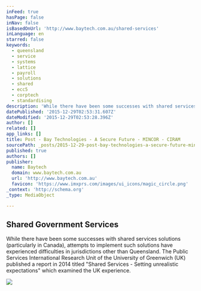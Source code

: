 ```yaml
---
inFeed: true
hasPage: false
inNav: false
isBasedOnUrl: 'http://www.baytech.com.au/shared-services'
inLanguage: en
starred: false
keywords:
  - queensland
  - service
  - systems
  - lattice
  - payroll
  - solutions
  - shared
  - ecc5
  - corptech
  - standardising
description: 'While there have been some successes with shared services solutions (particularly in Canada), attempts to implement such solutions have experienced difficulties in jurisdictions other than Queensland. The Public Services International Research Unit of the University of Greenwich (UK) published a report in 2014 titled "Shared Services - Setting unrealistic expectations" which examined the UK experience.'
datePublished: '2015-12-29T02:53:31.607Z'
dateModified: '2015-12-29T02:53:28.396Z'
author: []
related: []
app_links: []
title: Post - Bay Technologies - A Secure Future - MINCOR - CIRAM
sourcePath: _posts/2015-12-29-post-bay-technologies-a-secure-future-mincor-ciram.md
published: true
authors: []
publisher:
  name: Baytech
  domain: www.baytech.com.au
  url: 'http://www.baytech.com.au'
  favicon: 'https://www.imxprs.com/images/ui_icons/magic_circle.png'
_context: 'http://schema.org'
_type: MediaObject

---
```

<article style=""><h1>Shared Government Services</h1><p>While there have been some successes with shared services solutions (particularly in Canada), attempts to implement such solutions have experienced difficulties in jurisdictions other than Queensland. The Public Services International Research Unit of the University of Greenwich (UK) published a report in 2014 titled "Shared Services - Setting unrealistic expectations" which examined the UK experience.</p><img src="https://lh3.googleusercontent.com/3KD_2UAOsoCN3hdyBxpydh1Hsmkfbo8LYBrnymA93fzfoU8N9uyLbZRbol9adQ2mvNEVUBi9f_H3PS_J=s1600" /></article>